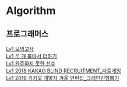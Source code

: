 Algorithm
=============
## 프로그래머스
[Lv1 모의고사](https://github.com/kha0213/Today-I-Learn/blob/master/algorithm/src/study/exhaustiveSearch/Lv1_PracticeTest.java)   
[Lv1 두 개 뽑아서 더하기](https://github.com/kha0213/Today-I-Learn/blob/master/algorithm/src/study/codeChallenges1/Lv1_PickTwoAndAdd.java)   
[Lv1 완주하지 못한 선수](https://github.com/kha0213/Today-I-Learn/blob/master/algorithm/src/study/hash/Lv1_couldNotFinishPlayer.java)   
[Lv1 2018 KAKAO BLIND RECRUITMENT_다트게임](https://github.com/kha0213/Today-I-Learn/blob/master/algorithm/src/study/codeChallenges1/Lv1_DartGame.java)   
[Lv1 2019 카카오 개발자 겨울 인턴십_크레인인형뽑기](https://github.com/kha0213/Today-I-Learn/blob/master/algorithm/src/study/hash/Lv1_ClawMachine.java)   

